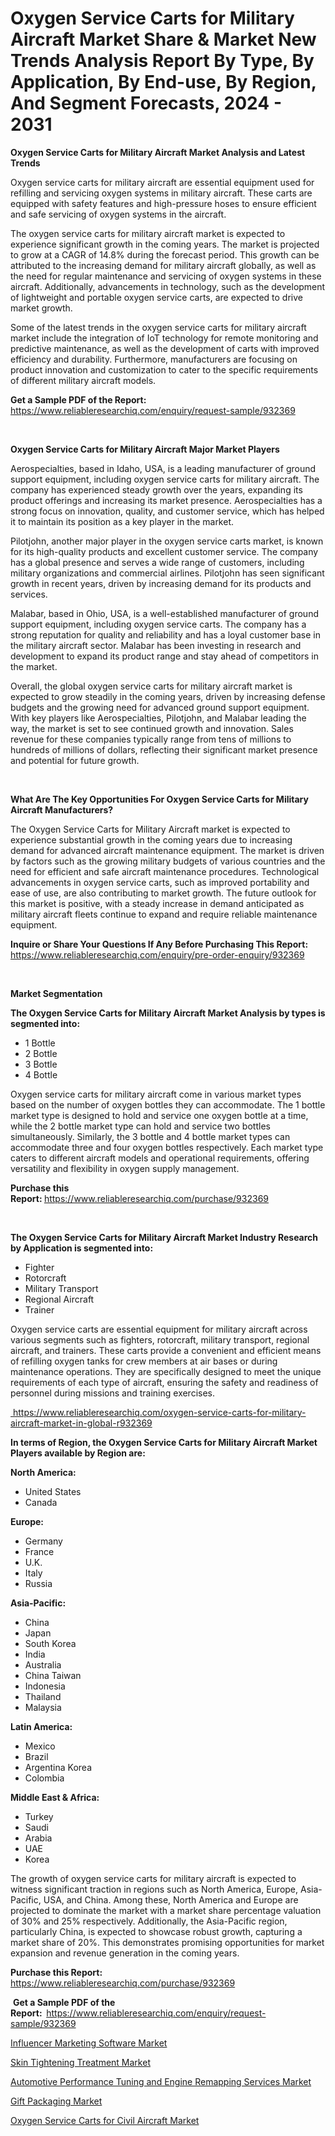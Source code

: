 <p><h1>Oxygen Service Carts for Military Aircraft Market Share & Market New Trends Analysis Report By Type, By Application, By End-use, By Region, And Segment Forecasts, 2024 - 2031</h1></p><p><strong>Oxygen Service Carts for Military Aircraft Market Analysis and Latest Trends</strong></p>
<p><p>Oxygen service carts for military aircraft are essential equipment used for refilling and servicing oxygen systems in military aircraft. These carts are equipped with safety features and high-pressure hoses to ensure efficient and safe servicing of oxygen systems in the aircraft.</p><p>The oxygen service carts for military aircraft market is expected to experience significant growth in the coming years. The market is projected to grow at a CAGR of 14.8% during the forecast period. This growth can be attributed to the increasing demand for military aircraft globally, as well as the need for regular maintenance and servicing of oxygen systems in these aircraft. Additionally, advancements in technology, such as the development of lightweight and portable oxygen service carts, are expected to drive market growth.</p><p>Some of the latest trends in the oxygen service carts for military aircraft market include the integration of IoT technology for remote monitoring and predictive maintenance, as well as the development of carts with improved efficiency and durability. Furthermore, manufacturers are focusing on product innovation and customization to cater to the specific requirements of different military aircraft models.</p></p>
<p><strong>Get a Sample PDF of the Report:&nbsp;</strong> <a href="https://www.reliableresearchiq.com/enquiry/request-sample/932369">https://www.reliableresearchiq.com/enquiry/request-sample/932369</a></p>
<p>&nbsp;</p>
<p><strong>Oxygen Service Carts for Military Aircraft Major Market Players</strong></p>
<p><p>Aerospecialties, based in Idaho, USA, is a leading manufacturer of ground support equipment, including oxygen service carts for military aircraft. The company has experienced steady growth over the years, expanding its product offerings and increasing its market presence. Aerospecialties has a strong focus on innovation, quality, and customer service, which has helped it to maintain its position as a key player in the market.</p><p>Pilotjohn, another major player in the oxygen service carts market, is known for its high-quality products and excellent customer service. The company has a global presence and serves a wide range of customers, including military organizations and commercial airlines. Pilotjohn has seen significant growth in recent years, driven by increasing demand for its products and services.</p><p>Malabar, based in Ohio, USA, is a well-established manufacturer of ground support equipment, including oxygen service carts. The company has a strong reputation for quality and reliability and has a loyal customer base in the military aircraft sector. Malabar has been investing in research and development to expand its product range and stay ahead of competitors in the market.</p><p>Overall, the global oxygen service carts for military aircraft market is expected to grow steadily in the coming years, driven by increasing defense budgets and the growing need for advanced ground support equipment. With key players like Aerospecialties, Pilotjohn, and Malabar leading the way, the market is set to see continued growth and innovation. Sales revenue for these companies typically range from tens of millions to hundreds of millions of dollars, reflecting their significant market presence and potential for future growth.</p></p>
<p>&nbsp;</p>
<p><strong>What Are The Key Opportunities For Oxygen Service Carts for Military Aircraft Manufacturers?</strong></p>
<p><p>The Oxygen Service Carts for Military Aircraft market is expected to experience substantial growth in the coming years due to increasing demand for advanced aircraft maintenance equipment. The market is driven by factors such as the growing military budgets of various countries and the need for efficient and safe aircraft maintenance procedures. Technological advancements in oxygen service carts, such as improved portability and ease of use, are also contributing to market growth. The future outlook for this market is positive, with a steady increase in demand anticipated as military aircraft fleets continue to expand and require reliable maintenance equipment.</p></p>
<p><strong>Inquire or Share Your Questions If Any Before Purchasing This Report:</strong> <a href="https://www.reliableresearchiq.com/enquiry/pre-order-enquiry/932369">https://www.reliableresearchiq.com/enquiry/pre-order-enquiry/932369</a></p>
<p>&nbsp;</p>
<p><strong>Market Segmentation</strong></p>
<p><strong>The Oxygen Service Carts for Military Aircraft Market Analysis by types is segmented into:</strong></p>
<p><ul><li>1 Bottle</li><li>2 Bottle</li><li>3 Bottle</li><li>4 Bottle</li></ul></p>
<p><p>Oxygen service carts for military aircraft come in various market types based on the number of oxygen bottles they can accommodate. The 1 bottle market type is designed to hold and service one oxygen bottle at a time, while the 2 bottle market type can hold and service two bottles simultaneously. Similarly, the 3 bottle and 4 bottle market types can accommodate three and four oxygen bottles respectively. Each market type caters to different aircraft models and operational requirements, offering versatility and flexibility in oxygen supply management.</p></p>
<p><strong>Purchase this Report:&nbsp;</strong><a href="https://www.reliableresearchiq.com/purchase/932369">https://www.reliableresearchiq.com/purchase/932369</a></p>
<p>&nbsp;</p>
<p><strong>The Oxygen Service Carts for Military Aircraft Market Industry Research by Application is segmented into:</strong></p>
<p><ul><li>Fighter</li><li>Rotorcraft</li><li>Military Transport</li><li>Regional Aircraft</li><li>Trainer</li></ul></p>
<p><p>Oxygen service carts are essential equipment for military aircraft across various segments such as fighters, rotorcraft, military transport, regional aircraft, and trainers. These carts provide a convenient and efficient means of refilling oxygen tanks for crew members at air bases or during maintenance operations. They are specifically designed to meet the unique requirements of each type of aircraft, ensuring the safety and readiness of personnel during missions and training exercises.</p></p>
<p><a href="https://www.reliableresearchiq.com/oxygen-service-carts-for-military-aircraft-market-in-global-r932369">&nbsp;https://www.reliableresearchiq.com/oxygen-service-carts-for-military-aircraft-market-in-global-r932369</a></p>
<p><strong>In terms of Region, the Oxygen Service Carts for Military Aircraft Market Players available by Region are:</strong></p>
<p>
    <p> <strong> North America: </strong>
        <ul>
            <li>United States</li>
            <li>Canada</li>
        </ul>
        </p> 
    <p> <strong> Europe: </strong>
        <ul>
            <li>Germany</li>
            <li>France</li>
            <li>U.K.</li>
            <li>Italy</li>
            <li>Russia</li>
        </ul>
        </p> 
    <p> <strong> Asia-Pacific: </strong>
        <ul>
            <li>China</li>
            <li>Japan</li>
            <li>South Korea</li>
            <li>India</li>
            <li>Australia</li>
            <li>China Taiwan</li>
            <li>Indonesia</li>
            <li>Thailand</li>
            <li>Malaysia</li>
        </ul>
        </p> 
    <p> <strong> Latin America: </strong>
        <ul>
            <li>Mexico</li>
            <li>Brazil</li>
            <li>Argentina Korea</li>
            <li>Colombia</li>
        </ul>
        </p> 
    <p> <strong> Middle East & Africa: </strong>
        <ul>
            <li>Turkey</li>
            <li>Saudi</li>
            <li>Arabia</li>
            <li>UAE</li>
            <li>Korea</li>
        </ul>
    </p>
    </p>
<p><p>The growth of oxygen service carts for military aircraft is expected to witness significant traction in regions such as North America, Europe, Asia-Pacific, USA, and China. Among these, North America and Europe are projected to dominate the market with a market share percentage valuation of 30% and 25% respectively. Additionally, the Asia-Pacific region, particularly China, is expected to showcase robust growth, capturing a market share of 20%. This demonstrates promising opportunities for market expansion and revenue generation in the coming years.</p></p>
<p><strong>Purchase this Report: </strong><a href="https://www.reliableresearchiq.com/purchase/932369">https://www.reliableresearchiq.com/purchase/932369</a></p>
<p>&nbsp;<strong>Get a Sample PDF of the Report:&nbsp;&nbsp;</strong><a href="https://www.reliableresearchiq.com/enquiry/request-sample/932369">https://www.reliableresearchiq.com/enquiry/request-sample/932369</a></p>
<p><strong></strong></p>
<p><p><a href="https://medium.com/@othaleffler24/influencer-marketing-software-market-trends-a-detailed-study-of-its-market-segmentation-and-f510d4c76da4">Influencer Marketing Software Market</a></p><p><a href="https://medium.com/@garyshaw626/comprehensive-analysis-of-the-global-skin-tightening-treatment-market-growth-trends-market-48b53ff372a4">Skin Tightening Treatment Market</a></p><p><a href="https://medium.com/@adribbs56546/automotive-performance-tuning-and-engine-remapping-services-market-size-growth-and-industry-4c4e59642c11">Automotive Performance Tuning and Engine Remapping Services Market</a></p><p><a href="https://medium.com/@janetchuaf36/deep-dive-into-the-gift-packaging-market-itstrends-market-segmentation-and-competitive-analysis-6d53a8690894">Gift Packaging Market</a></p><p><a href="https://github.com/dlwlxxqs71/Market-Research-Report-List-1/blob/main/oxygen-service-carts-for-civil-aircraft-market.md">Oxygen Service Carts for Civil Aircraft Market</a></p></p>